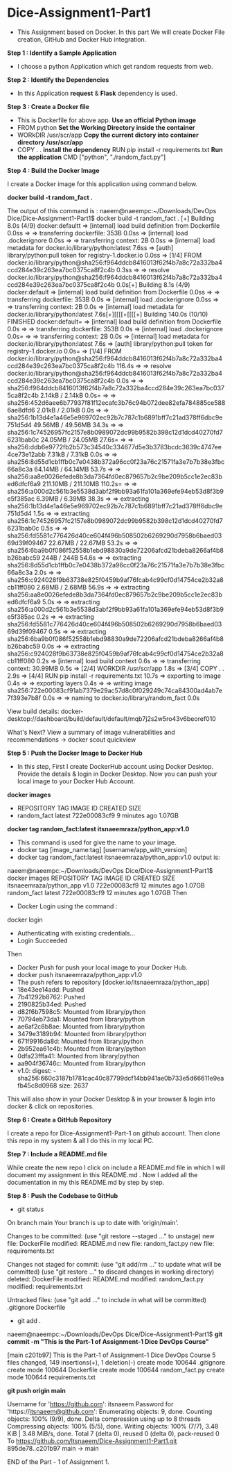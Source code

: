 # Dice-Assignment1-Part1
- This Assignment based on Docker. In this part We will create Docker File creation, GitHub and Docker Hub integration.

**Step 1 : Identify a Sample Application**
- I choose a python Application which get random requests from web.

**Step 2 : Identify the Dependencies**
- In this Application **request** & **Flask** dependency is used.

**Step 3 : Create a Docker file**
- This is Dockerfile for above app.
**Use an official Python image**
- FROM python
**Set the Working Directory inside the container**
- WORkDIR /usr/scr/app
**Copy the current dictory into container directory /usr/scr/app**
- COPY . .
**install the dependency**
RUN pip install -r requirements.txt
**Run the application**
CMD ["python", "./random_fact.py"]

**Step 4 : Build the Docker Image**

I create a Docker image for this application using command below.

**docker build -t random_fact .**

The output of this command is :
naeem@naeempc:~/Downloads/DevOps Dice/Dice-Assignment1-Part1$ docker build -t random_fact .
[+] Building 8.0s (4/9)                                                                                                                             docker:defaultt
 => [internal] load build definition from Dockerfile                                                                                                          0.0ss
 => => transferring dockerfile: 353B                                                                                                                          0.0ss
 => [internal] load .dockerignore                                                                                                                             0.0ss
 => => transferring context: 2B                                                                                                                               0.0ss
 => [internal] load metadata for docker.io/library/python:latest                                                                                              7.6ss
 => [auth] library/python:pull token for registry-1.docker.io                                                                                                 0.0ss
 => [1/4] FROM docker.io/library/python@sha256:f964ddcb8416013f62f4b7a8c72a332ba4ccd284e39c263ea7bc0375ca8f2c4b                                               0.3ss
 => => resolve docker.io/library/python@sha256:f964ddcb8416013f62f4b7a8c72a332ba4ccd284e39c263ea7bc0375ca8f2c4b                                               0.0s[+] Building 8.1s (4/9)                                                                                                                            docker:default
 => [internal] load build definition from Dockerfile                                                                                                         0.0ss => => transferring dockerfile: 353B                                                                                                                         0.0s
 => [internal] load .dockerignore                                                                                                                            0.0ss => => transferring context: 2B                                                                                                                              0.0s
 => [internal] load metadata for docker.io/library/python:latest                                                                                             7.6s[+][[[[+[[[[+] Building 140.0s (10/10) FINISHED                                                                                                                         docker:default= => [internal] load build definition from Dockerfile                                                                                                                   0.0s
 => => transferring dockerfile: 353B                                                                                                                                   0.0s  => [internal] load .dockerignore                                                                                                                                      0.0s= => => transferring context: 2B                                                                                                                                        0.0s
 => [internal] load metadata for docker.io/library/python:latest                                                                                                       7.6s  => [auth] library/python:pull token for registry-1.docker.io                                                                                                          0.0s= => [1/4] FROM docker.io/library/python@sha256:f964ddcb8416013f62f4b7a8c72a332ba4ccd284e39c263ea7bc0375ca8f2c4b                                                      116.4s
 => => resolve docker.io/library/python@sha256:f964ddcb8416013f62f4b7a8c72a332ba4ccd284e39c263ea7bc0375ca8f2c4b                                                        0.0s  => => sha256:f964ddcb8416013f62f4b7a8c72a332ba4ccd284e39c263ea7bc0375ca8f2c4b 2.14kB / 2.14kB                                                                         0.0s= => => sha256:452d6aee6b77937f81f12ecafc3b76c94b072dee82efa784885ce5886ae8dfd6 2.01kB / 2.01kB                                                                         0.0s
 => => sha256:1b13d4e1a46e5e969702ec92b7c787c1b6891bff7c21ad378ff6dbc9e751d5d4 49.56MB / 49.56MB                                                                      34.3s  => => sha256:1c74526957fc2157e8b0989072dc99b9582b398c12d1dcd40270fd76231bab0c 24.05MB / 24.05MB                                                                      27.6s= => => sha256:ddb6e9772fb2b573c34540c334677d5e3b3783bcdc3639c4747ee4ce73e12abb 7.31kB / 7.31kB                                                                         0.0s
 => => sha256:8d55d1cb1ffb0c7e0438b372a96cc0f23a76c21571fa3e7b7b38e3fbc66a8c3a 64.14MB / 64.14MB                                                                      53.7s  => => sha256:aa8e0026efede8b3da7364fd0ec879657b2c9be209b5cc1e2ec83bed6dfcf6a9 211.10MB / 211.10MB                                                                   110.2s= => => sha256:a000d2c561b3e5538d3abf2f9bb93a61fa101a369efe94eb53d8f3b9e5f385ac 6.39MB / 6.39MB                                                                        38.3s
 => => extracting sha256:1b13d4e1a46e5e969702ec92b7c787c1b6891bff7c21ad378ff6dbc9e751d5d4                                                                              1.5s
 => => extracting sha256:1c74526957fc2157e8b0989072dc99b9582b398c12d1dcd40270fd76231bab0c                                                                              0.5s
 => => sha256:fd5581c776426d40ce604f496b508502b6269290d7958b6baed0369d39f09467 22.67MB / 22.67MB                                                                      53.2s
 => => sha256:6ba9b0f086f52558b1ebd98830a9de72206afcd21bdeba8266af4b8b26babc59 244B / 244B                                                                            54.6s
 => => extracting sha256:8d55d1cb1ffb0c7e0438b372a96cc0f23a76c21571fa3e7b7b38e3fbc66a8c3a                                                                              2.0s
 => => sha256:c924028f9b63738e825f0459b9af76fcab4c99cf0d14754ce2b32a8cb11ff080 2.68MB / 2.68MB                                                                        56.9s
 => => extracting sha256:aa8e0026efede8b3da7364fd0ec879657b2c9be209b5cc1e2ec83bed6dfcf6a9                                                                              5.0s
 => => extracting sha256:a000d2c561b3e5538d3abf2f9bb93a61fa101a369efe94eb53d8f3b9e5f385ac                                                                              0.2s
 => => extracting sha256:fd5581c776426d40ce604f496b508502b6269290d7958b6baed0369d39f09467                                                                              0.5s
 => => extracting sha256:6ba9b0f086f52558b1ebd98830a9de72206afcd21bdeba8266af4b8b26babc59                                                                              0.0s
 => => extracting sha256:c924028f9b63738e825f0459b9af76fcab4c99cf0d14754ce2b32a8cb11ff080                                                                              0.2s
 => [internal] load build context                                                                                                                                      0.6s
 => => transferring context: 30.99MB                                                                                                                                   0.5s
 => [2/4] WORKDIR /usr/scr/app                                                                                                                                         1.8s
 => [3/4] COPY . .                                                                                                                                                     2.9s
 => [4/4] RUN pip install -r requirements.txt                                                                                                                         10.7s
 => exporting to image                                                                                                                                                 0.4s 
 => => exporting layers                                                                                                                                                0.4s 
 => => writing image sha256:722e00083cf91ab7379e29ac57d8c0f029249c74ca84300ad4ab7e7f393e7b8f                                                                           0.0s 
 => => naming to docker.io/library/random_fact                                                                                                                         0.0s 
                                                                                                                                                                            
View build details: docker-desktop://dashboard/build/default/default/mqb7j2s2w5ro43v6beoref010

What's Next?
  View a summary of image vulnerabilities and recommendations → docker scout quickview

**Step 5 : Push the Docker Image to Docker Hub**
- In this step, First I create DockerHub account using Docker Desktop. Provide the details & login in Docker Desktop. Now you can push your local image to your Docker Hub Account.

**docker images**

- REPOSITORY    TAG       IMAGE ID       CREATED         SIZE
- random_fact   latest    722e00083cf9   9 minutes ago   1.07GB

**docker tag random_fact:latest itsnaeemraza/python_app:v1.0**

- This command is used for give the name to your image.
- docker tag [image_name:tag] [username/app_with_version]
- docker tag random_fact:latest itsnaeemraza/python_app:v1.0
output is:

naeem@naeempc:~/Downloads/DevOps Dice/Dice-Assignment1-Part1$ docker images
REPOSITORY                TAG       IMAGE ID       CREATED          SIZE
itsnaeemraza/python_app   v1.0      722e00083cf9   12 minutes ago   1.07GB
random_fact               latest    722e00083cf9   12 minutes ago   1.07GB
Then 
- Docker Login using the command : 

docker login

- Authenticating with existing credentials...
- Login Succeeded

Then
- Docker Push for push your local image to your Docker Hub.
- docker push itsnaeemraza/python_app:v1.0
- The push refers to repository [docker.io/itsnaeemraza/python_app]
- 18e43ee14add: Pushed 
- 7b41292b8762: Pushed 
- 2190825b34ed: Pushed 
- d82f6b7598c5: Mounted from library/python 
- 70794eb73da1: Mounted from library/python 
- ae6af2c8b8ae: Mounted from library/python 
- 3479e3189b94: Mounted from library/python 
- 671f9916da8d: Mounted from library/python 
- 2b952ea61c4b: Mounted from library/python 
- 0dfa23fffa41: Mounted from library/python 
- aa904f36746c: Mounted from library/python 
- v1.0: digest: - sha256:660c3187b1781cac40c87799dcf14bb941ae0b733e5d66611e9eafb45c8d0968 size: 2637

This will also show in your Docker Desktop & in your browser & login into docker & click on repositories.

**Step 6 : Create a GitHub Repository**

I create a repo for Dice-Assignment1-Part-1 on github account. 
Then clone this repo in my system & all I do this in my local PC.

**Step 7 : Include a README.md file**

While create the new repo I click on include a README.md file in which I will document my assignment in this README.md . Now I added all the documentation in my this README.md by step by step.

**Step 8 : Push the Codebase to GitHub**

- git status

On branch main
Your branch is up to date with 'origin/main'.

Changes to be committed:
  (use "git restore --staged <file>..." to unstage)
	new file:   DockerFile
	modified:   README.md
	new file:   random_fact.py
	new file:   requirements.txt

Changes not staged for commit:
  (use "git add/rm <file>..." to update what will be committed)
  (use "git restore <file>..." to discard changes in working directory)
	deleted:    DockerFile
	modified:   README.md
	modified:   random_fact.py
	modified:   requirements.txt

Untracked files:
  (use "git add <file>..." to include in what will be committed)
	.gitignore
	Dockerfile

- git add .

naeem@naeempc:~/Downloads/DevOps Dice/Dice-Assignment1-Part1$ 
**git commit -m "This is the Part-1 of Assignment-1 Dice DevOps Course"**

[main c201b97] This is the Part-1 of Assignment-1 Dice DevOps Course
 5 files changed, 149 insertions(+), 1 deletion(-)
 create mode 100644 .gitignore
 create mode 100644 Dockerfile
 create mode 100644 random_fact.py
 create mode 100644 requirements.txt

**git push origin main**

Username for 'https://github.com': itsnaeem
Password for 'https://itsnaeem@github.com': 
Enumerating objects: 9, done.
Counting objects: 100% (9/9), done.
Delta compression using up to 8 threads
Compressing objects: 100% (5/5), done.
Writing objects: 100% (7/7), 3.48 KiB | 3.48 MiB/s, done.
Total 7 (delta 0), reused 0 (delta 0), pack-reused 0
To https://github.com/Itsnaeem/Dice-Assignment1-Part1.git
   895de78..c201b97  main -> main


END of the Part - 1 of Assignment 1.




